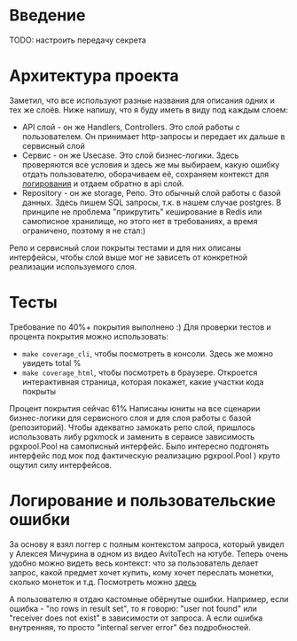 
# Введение

TODO: настроить передачу секрета

# Архитектура проекта
Заметил, что все используют разные названия для описания одних и тех же слоёв. Ниже напишу, что я буду иметь в виду под каждым слоем:
- API слой - он же Handlers, Controllers. Это слой работы с пользователем. Он принимает http-запросы и 
передает их дальше в сервисный слой
- Сервис - он же Usecase. Это слой бизнес-логики. Здесь проверяются все условия и здесь же мы выбираем, какую ошибку отдать пользователю,
оборачиваем её, сохраняем контекст для [логирования](#логирование-и-пользовательские-ошибки)
и отдаем обратно в api слой. 
- Repository - он же storage, Репо. Это обычный слой работы с базой данных. Здесь пишем SQL запросы, т.к. в нашем случае
postgres. В принципе не проблема "прикрутить" кеширование в Redis или самописное хранилище, но этого нет в требованиях, 
а время ограничено, поэтому я не стал:)

Репо и сервисный слои покрыты тестами и для них описаны интерфейсы, чтобы слой выше мог не зависеть от конкретной реализации
используемого слоя.

# Тесты
Требование по 40%+ покрытия выполнено :) 
Для проверки тестов и процента покрытия можно использовать:
- `make coverage_cli`, чтобы посмотреть в консоли. Здесь же можно увидеть total %
- `make coverage_html`, чтобы посмотреть в браузере. Откроется интерактивная страница, которая покажет, 
какие участки кода покрыты

Процент покрытия сейчас 61% 
Написаны юниты на все сценарии бизнес-логики для сервисного слоя и для слоя работы с базой (репозиторий).
Чтобы адекватно замокать репо слой, пришлось использовать либу pgxmock и заменить в сервисе зависимость pgxpool.Pool 
на самописный интерфейс. Было интересно подгонять интерфейс под мок под фактическую реализацию pgxpool.Pool )
круто ощутил силу интерфейсов.


# Логирование и пользовательские ошибки
За основу я взял логгер с полным контекстом запроса, который увидел у Алексея Мичурина в 
одном из видео AvitoTech на ютубе. 
Теперь очень удобно можно видеть весь контекст: что за пользователь делает запрос, какой предмет хочет купить,
кому хочет переслать монетки, сколько монеток и т.д.
Посмотреть можно [здесь](./internal/lib/logger) 

А пользователю я отдаю кастомные обёрнутые ошибки. 
Например, если ошибка - "no rows in result set", то я говорю:
"user not found" или "receiver does not exist" в зависимости от запроса.
А если ошибка внутренняя, то просто "internal server error" без подробностей.

